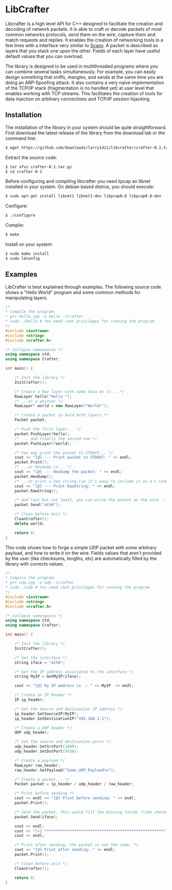 LibCrafter
==================================

Libcrafter is a high level API for C++ designed to facilitate the creation and 
decoding of network packets. It is able to craft or decode packets of most 
common networks protocols, send them on the wire, capture them and match 
requests and replies.
It enables the creation of networking tools in a few lines with a interface 
very similar to [Scapy](http://www.secdev.org/projects/scapy/). 
A packet is  described as layers that you stack one upon the other. Fields of 
each layer have useful default values that you can overload.

The library is designed to be used in multithreaded programs where you can 
combine several tasks simultaneously. For example, you can easily design 
something that sniffs, mangles, and sends at the same time you are doing 
an ARP-Spoofing attack.
It also contains a very naive implementation of the TCP/IP stack (fragmentation 
is no handled yet) at user level that enables working with TCP streams. This 
facilitates the creation of tools for data injection on arbitrary connections 
and TCP/IP session hijacking. 

Installation
--------

The installation of the library in your system should be quite straightforward.
First download the latest release of the library from the download tab or the 
command line:

```bash
$ wget https://github.com/downloads/larry1411/libcrafter/crafter-0.1.tar.gz
```

Extract the source code:

```bash
$ tar xfvz crafter-0.1.tar.gz
$ cd crafter-0-1
```

Before configuring and compiling libcrafter you need lipcap an libnet installed 
in your system. On debian based distros, you should execute:

```bash
$ sudo apt-get install libnet1 libnet1-dev libpcap0.8 libpcap0.8-dev
```

Configure: 

```bash
$ ./configure
```

Compile: 

```bash
$ make
```

Install on your system: 

```bash
$ sudo make install
$ sudo ldconfig
```

Examples
--------

LibCrafter is best explained through examples. The following source code
shows a "Hello World" program and some common methods for manipulating layers.

```c++
/*
* Compile the program:
* g++ hello.cpp -o hello -lcrafter
* sudo ./hello # You need root privileges for running the program
*/
#include <iostream>
#include <string>
#include <crafter.h>

/* Collapse namespaces */
using namespace std;
using namespace Crafter;

int main() {

	/* Init the library */
	InitCrafter();

	/* Create a Raw layer with some data on it... */
	RawLayer hello("Hello ");
	/* ...or a pointer */
	RawLayer* world = new RawLayer("World!");

	/* Create a packet to hold both layers */
	Packet packet;

	/* Push the first layer... */
	packet.PushLayer(hello);
	/* ... and finally the second one */
	packet.PushLayer(*world);

	/* You may print the packet to STDOUT... */
	cout << "[@] --- Print packet to STDOUT: " << endl;
	packet.Print();
	/* ...or hexdump it... */
	cout << "[@] --- HexDump the packet: " << endl;
	packet.HexDump();
	/* ...or print a hex string (so it's easy to include it on a C code, or whatever). */
	cout << "[@] --- Print RawString: " << endl;
	packet.RawString();

	/* And last but not least, you can write the packet on the wire :-) */
	packet.Send("ath0");

	/* Clean before exit */
	CleanCrafter();
	delete world;

	return 0;
}
```
  
This code shows how to forge a simple UDP packet with some arbitrary payload, 
and how to write it on the wire. Fields values that aren't provided by the user
(like checksums, lengths, etc) are automatically filled by the library with
corrects values. 

```c++
/*
* Compile the program:
* g++ udp.cpp -o udp -lcrafter
* sudo ./udp # You need root privileges for running the program
*/
#include <iostream>
#include <string>
#include <crafter.h>

/* Collapse namespaces */
using namespace std;
using namespace Crafter;

int main() {

	/* Init the library */
	InitCrafter();

	/* Set the interface */
	string iface = "ath0";

	/* Get the IP address associated to the interface */
	string MyIP = GetMyIP(iface);

	cout << "[@] My IP address is  : " << MyIP  << endl;

	/* Create an IP header */
	IP ip_header;

	/* Set the Source and Destination IP address */
	ip_header.SetSourceIP(MyIP);
	ip_header.SetDestinationIP("192.168.1.1");

	/* Create a UDP header */
	UDP udp_header;

	/* Set the source and destination ports */
	udp_header.SetSrcPort(1089);
	udp_header.SetDstPort(5436);

	/* Create a payload */
	RawLayer raw_header;
	raw_header.SetPayload("Some_UDP_Payload\n");

	/* Create a packet... */
	Packet packet = ip_header / udp_header / raw_header;

	/* Print before sending */
	cout << endl << "[@] Print before sending: " << endl;
	packet.Print();

	/* Send the packet, this would fill the missing fields (like checksum, length, etc) */
	packet.Send(iface);

	cout << endl;
	cout << "[+] ***************************************************** [+]" << endl;
	cout << endl;

	/* Print after sending, the packet is not the same. */
	cout << "[@] Print after sending: " << endl;
	packet.Print();

	/* Clean before exit */
	CleanCrafter();

	return 0;
}
```
